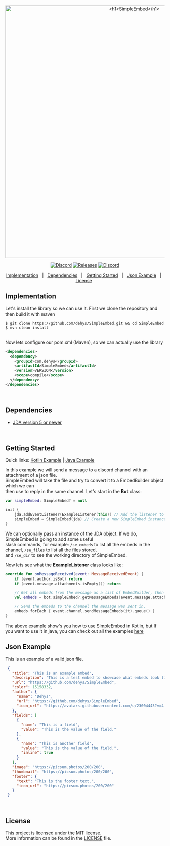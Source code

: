 <br>
<br>
<div align="center" id="top"> 
  <img src="https://i.imgur.com/GD3Huxq.png" width="800px" alt="<h1>SimpleEmbed</h1>" />
</div>
<p align="center">
  <a href="https://discord.gg/DdnayChh4g"><img alt="Discord" src="https://img.shields.io/discord/435431724831211522?color=%237289DA&label=%20%E2%80%8E%20%E2%80%8E%20%E2%80%8EDiscord%20%E2%80%8E&logo=Discord&logoColor=%237289DA&style=flat-square"></a>
  <a href="https://github.com/devflask/StatisticsLib/releases"><img alt="Releases" src="https://img.shields.io/github/v/release/dehys/SimpleEmbed?color=%2354f95f&label=Latest%20Release&logo=GitHub&logoColor=%2354f95f&style=flat-square"></a>
  <a href="https://en.wikipedia.org/wiki/MIT_License"><img alt="Discord" src="https://img.shields.io/github/license/devflask/StatisticsLib?color=%23f9a154&label=License&style=flat-square"></a>
</p>
<p align="center">
  <a href="https://github.com/dehys/SimpleEmbed/#implementation">Implementation</a> &#xa0; | &#xa0;
  <a href="https://github.com/dehys/SimpleEmbed/#dependencies">Dependencies</a> &#xa0; | &#xa0;
  <a href="https://github.com/dehys/SimpleEmbed/#getting-started">Getting Started</a> &#xa0; | &#xa0;
  <a href="https://github.com/dehys/SimpleEmbed/#json-example">Json Example</a> &#xa0; | &#xa0;
  <a href="https://github.com/dehys/SimpleEmbed/#license">License</a> &#xa0;
</p>

## Implementation ##
Let's install the library so we can use it. First we clone the repository and then build it with maven

```
$ git clone https://github.com/dehys/SimpleEmbed.git && cd SimpleEmbed
$ mvn clean install
```
<br>
Now lets configure our pom.xml (Maven), so we can actually use the library

```xml
<dependencies>
  <dependency>
    <groupId>com.dehys</groupId>
    <artifactId>SimpleEmbed</artifactId>
    <version>VERSION</version>
    <scope>compile</scope>
  </dependency>
</dependencies>
```
<br>

## Dependencies ##
- [JDA version 5 or newer](https://github.com/DV8FromTheWorld/JDA/releases)
<br>

## Getting Started ##
Quick links: [Kotlin Example](https://github.com/dehys/SimpleEmbed/blob/36ea2729ba64d2b9d0599deccfb535e6ecfcc872/src/main/java/com/dehys/simpleembed/examples/KotlinExample.kt#L13) | [Java Example](https://github.com/dehys/SimpleEmbed/blob/36ea2729ba64d2b9d0599deccfb535e6ecfcc872/src/main/java/com/dehys/simpleembed/examples/JavaExample.java#L15)

In this example we will send a message to a discord channel with an attachment of a json file.<br>
SimpleEmbed will take the file and try to convert it to a EmbedBuilder object which we can<br>
then use to reply in the same channel. Let's start in the **Bot** class:<br>
```kotlin
var simpleEmbed: SimpleEmbed? = null

init {
    jda.addEventListener(ExampleListener(this)) // Add the listener to the JDA instance
    simpleEmbed = SimpleEmbed(jda) // Create a new SimpleEmbed instance, optionally passing a JDA instance
}
```
We can optionally pass an instance of the JDA object. If we do, SimpleEmbed is going to add some useful<br>
slash commands, for example: `/se_embeds` to list all the embeds in the channel, `/se_files` to list all the files stored,<br>
and `/se_dir` to see the working directory of SimpleEmbed.

Now lets see what the **ExampleListener** class looks like:
```kotlin
override fun onMessageReceived(event: MessageReceivedEvent) {
    if (event.author.isBot) return
    if (event.message.attachments.isEmpty()) return

    // Get all embeds from the message as a list of EmbedBuilder, then map them to a list of MessageEmbed by calling build() on each one.
    val embeds = bot.simpleEmbed?.getMessageEmbeds(event.message.attachments) ?: emptyList()

    // Send the embeds to the channel the message was sent in.
    embeds.forEach { event.channel.sendMessageEmbeds(it).queue() }
}
```
The above example show's you how to use SimpleEmbed in Kotlin, but If you want to use it in java, you can check out all the examples [here](https://github.com/dehys/SimpleEmbed/tree/main/src/main/java/com/dehys/simpleembed/examples)
<br>

## Json Example ##
This is an example of a valid json file.
```json
 {
   "title": "This is an example embed",
   "description": "This is a test embed to showcase what embeds look like and how they work.",
   "url": "https://github.com/dehys/SimpleEmbed",
   "color": 15158332,
   "author": {
     "name": "Dehys",
     "url": "https://github.com/dehys/SimpleEmbed",
     "icon_url": "https://avatars.githubusercontent.com/u/23004445?v=4.png"
   },
   "fields": [
     {
       "name": "This is a field",
       "value": "This is the value of the field."
     },
     {
       "name": "This is another field",
       "value": "This is the value of the field.",
       "inline": true
     }
   ],
   "image": "https://picsum.photos/200/200",
   "thumbnail": "https://picsum.photos/200/200",
   "footer": {
     "text": "This is the footer text.",
     "icon_url": "https://picsum.photos/200/200"
   }
 }
```
<br>

## License ##
This project is licensed under the MIT license.</br>
More information can be found in the [LICENSE](https://github.com/dehys/SimpleEmbed/blob/main/LICENSE) file.
